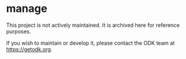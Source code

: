 # manage

This project is not actively maintained. It is archived here for reference purposes.

If you wish to maintain or develop it, please contact the ODK team at https://getodk.org.
